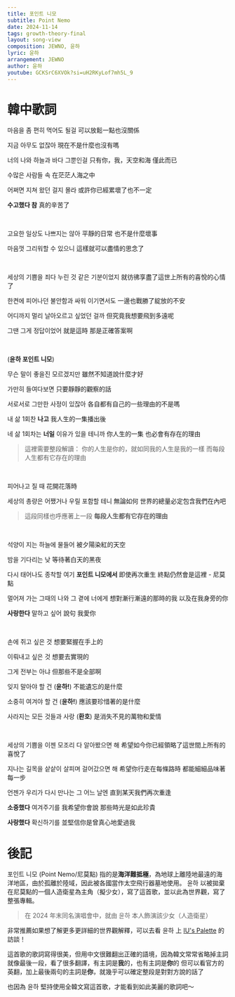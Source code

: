 ```yaml
---
title: 포인트 니모
subtitle: Point Nemo
date: 2024-11-14
tags: growth-theory-final
layout: song-view
composition: JEWNO, 윤하
lyric: 윤하
arrangement: JEWNO
author: 윤하
youtube: GCKSrC6XVOk?si=uH2RKyLof7mh5L_9
---
```


<div class="lyric-body">

# 韓中歌詞

마음을 좀 편히 먹어도 될걸
可以放鬆一點也沒關係

지금 아무도 없잖아
現在不是什麼也沒有嗎

너의 나와 하늘과 바다 그뿐인걸
只有你，我，天空和海 僅此而已

수많은 사람들 속
在茫茫人海之中

어쩌면 지쳐 왔던 걸지 몰라
或許你已經累壞了也不一定

**수고했다 참**
真的辛苦了

<br>

고요한 일상도 나쁘지는 않아
平靜的日常 也不是什麼壞事

마음껏 그리워할 수 있으니
這樣就可以盡情的思念了

<br>

세상의 기쁨을 죄다 누린 것 같은 기분이었지
就彷彿享盡了這世上所有的喜悅的心情了

한켠에 피어나던 불안함과 싸워 이기면서도
一邊也戰勝了綻放的不安

어디까지 멀리 날아오르고 싶었던 걸까
但究竟我想要飛到多遠呢

그땐 그게 정답이었어
就是這時 那是正確答案啊

<br>

(**윤하 포인트 니모**)

무슨 말이 좋을진 모르겠지만
雖然不知道說什麼才好

가만히 들여다보면
只要靜靜的觀察的話

서로서로 그만한 사정이 있잖아
各自都有自己的一些理由的不是嗎

내 삶 1회찬 **나고**
我人生的一集播出後

네 삶 1회차는 **너일** 이유가 있을 테니까
你人生的一集 也必會有存在的理由

> 這裡需要整段解讀：
> 你的人生是你的，就如同我的人生是我的一樣
> 而每段人生都有它存在的理由

<br>

피어나고 질 때
花開花落時

세상의 총량은 어쨌거나 우릴 포함할 테니
無論如何 世界的總量必定包含我們在內吧

> 這段同樣也呼應著上一段 **每段人生都有它存在的理由**

<br>

석양이 지는 하늘에 물들어
被夕陽染紅的天空

밤을 기다리는 낮
等待著白天的黑夜

다시 태어나도 종착할 여기 **포인트 니모에서**
即使再次重生 終點仍然會是這裡 - 尼莫點

멀어져 가는 그때의 나와 그 곁에 너에게
想對漸行漸遠的那時的我 以及在我身旁的你

**사랑한다** 말하고 싶어
說句 我愛你

<br>

손에 쥐고 싶은 것
想要緊握在手上的

이뤄내고 싶은 것
想要去實現的

그게 전부는 아냐
但那些不是全部啊

잊지 말아야 할 건 (**윤하!**)
不能遺忘的是什麼

소중히 여겨야 할 건 (**윤하!**)
應該要珍惜著的是什麼

사라지는 모든 것들과 사랑 (**환호**)
是消失不見的萬物和愛情

<br>

세상의 기쁨을 이젠 모조리 다 알아봤으면 해
希望如今你已經領略了這世間上所有的喜悅了

지나는 길목을 샅샅이 살피며 걸어갔으면 해
希望你行走在每條路時 都能細細品味著每一步

언젠가 우리가 다시 만나는 그 어느 날엔
直到某天我們再次重逢

**소중했다** 여겨주기를
我希望你會說 那些時光是如此珍貴

**사랑했다** 확신하기를
並堅信你是曾真心地愛過我

</div>

# 後記

포인트 니모 (Point Nemo/尼莫點) 指的是**海洋難抵極**，為地球上離陸地最遠的海洋地區，由於孤離於陸域，因此被各國當作太空飛行器墓地使用。
윤하 以被拋棄在尼莫點的一個人造衛星為主角（擬少女），寫了這首歌，並以此為世界觀，寫了整張專輯。
> 在 2024 年末同名演唱會中，就由 윤하 本人飾演該少女（人造衛星）

非常推薦如果想了解更多更詳細的世界觀解釋，可以去看 윤하 上 [IU's Palette](https://youtu.be/RWf25nVfBlw?si=Jp76HV7vFqEl1z3d) 的訪談！

這首歌的歌詞寫得很美，但用中文很難翻出正確的語境，因為韓文常常省略掉主詞
就像最後一段，看了很多翻譯，有主詞是**我**的，也有主詞是**你**的
但可以看官方的英翻，加上最後兩句的主詞是**你**，就幾乎可以確定整段是對對方說的話了

也因為 윤하 堅持使用全韓文寫這首歌，才能看到如此美麗的歌詞吧～
